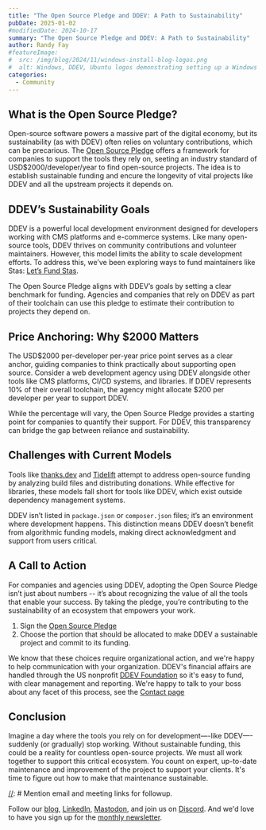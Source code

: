 ```yaml
---
title: "The Open Source Pledge and DDEV: A Path to Sustainability"
pubDate: 2025-01-02
#modifiedDate: 2024-10-17
summary: "The Open Source Pledge and DDEV: A Path to Sustainability"
author: Randy Fay
#featureImage:
#  src: /img/blog/2024/11/windows-install-blog-logos.png
#  alt: Windows, DDEV, Ubuntu logos demonstrating setting up a Windows machine for DDEV.
categories:
  - Community
---
```


## What is the Open Source Pledge?

Open-source software powers a massive part of the digital economy, but its sustainability (as with DDEV) often relies on voluntary contributions, which can be precarious. The [Open Source Pledge](https://opensourcepledge.com/) offers a framework for companies to support the tools they rely on, seeting an industry standard of USD$2000/developer/year to find open-source projects. The idea is to establish sustainable funding and encure the longevity of vital projects like DDEV and all the upstream projects it depends on.

## DDEV’s Sustainability Goals

DDEV is a powerful local development environment designed for developers working with CMS platforms and e-commerce systems. Like many open-source tools, DDEV thrives on community contributions and volunteer maintainers. However, this model limits the ability to scale development efforts. To address this, we’ve been exploring ways to fund maintainers like Stas: [Let’s Fund Stas](lets-fund-stas-maintainer.md).

The Open Source Pledge aligns with DDEV’s goals by setting a clear benchmark for funding. Agencies and companies that rely on DDEV as part of their toolchain can use this pledge to estimate their contribution to projects they depend on.

## Price Anchoring: Why $2000 Matters

The USD$2000 per-developer per-year price point serves as a clear anchor, guiding companies to think practically about supporting open source. Consider a web development agency using DDEV alongside other tools like CMS platforms, CI/CD systems, and libraries. If DDEV represents 10% of their overall toolchain, the agency might allocate $200 per developer per year to support DDEV.

While the percentage will vary, the Open Source Pledge provides a starting point for companies to quantify their support. For DDEV, this transparency can bridge the gap between reliance and sustainability.

## Challenges with Current Models

Tools like [thanks.dev](https://thanks.dev) and [Tidelift](https://tidelift.com/) attempt to address open-source funding by analyzing build files and distributing donations. While effective for libraries, these models fall short for tools like DDEV, which exist outside dependency management systems.

DDEV isn’t listed in `package.json` or `composer.json` files; it’s an environment where development happens. This distinction means DDEV doesn’t benefit from algorithmic funding models, making direct acknowledgment and support from users critical.

## A Call to Action

For companies and agencies using DDEV, adopting the Open Source Pledge isn’t just about numbers -- it’s about recognizing the value of all the tools that enable your success. By taking the pledge, you’re contributing to the sustainability of an ecosystem that empowers your work.

1. Sign the [Open Source Pledge](https://opensourcepledge.com/join/)
2. Choose the portion that should be allocated to make DDEV a sustainable project and commit to its funding.

We know that these choices require organizational action, and we're happy to help communication with your organization. DDEV's financial affairs are handled through the US nonprofit [DDEV Foundation](/foundation) so it's easy to fund, with clear management and reporting. We're happy to talk to your boss about any facet of this process, see the [Contact page](/contact)

## Conclusion

Imagine a day where the tools you rely on for development—-like DDEV—-suddenly (or gradually) stop working. Without sustainable funding, this could be a reality for countless open-source projects. We must all work together to support this critical ecosystem. You count on expert, up-to-date maintenance and improvement of the project to support your clients. It's time to figure out how to make that maintenance sustainable.

[//]: # "TODO: Clear CTA on funding, based on another blog?"
[//]: # "Review this and clean it up"
[//]: # "We're missing a good /contact URL, and the email in the footer doesn't work right"

[//]: # Mention email and meeting links for followup.

Follow our [blog](https://ddev.com/blog/), [LinkedIn](https://www.linkedin.com/company/ddev-foundation), [Mastodon](https://fosstodon.org/@ddev), and join us on [Discord](/s/discord). And we'd love to have you sign up for the [monthly newsletter](/newsletter).
